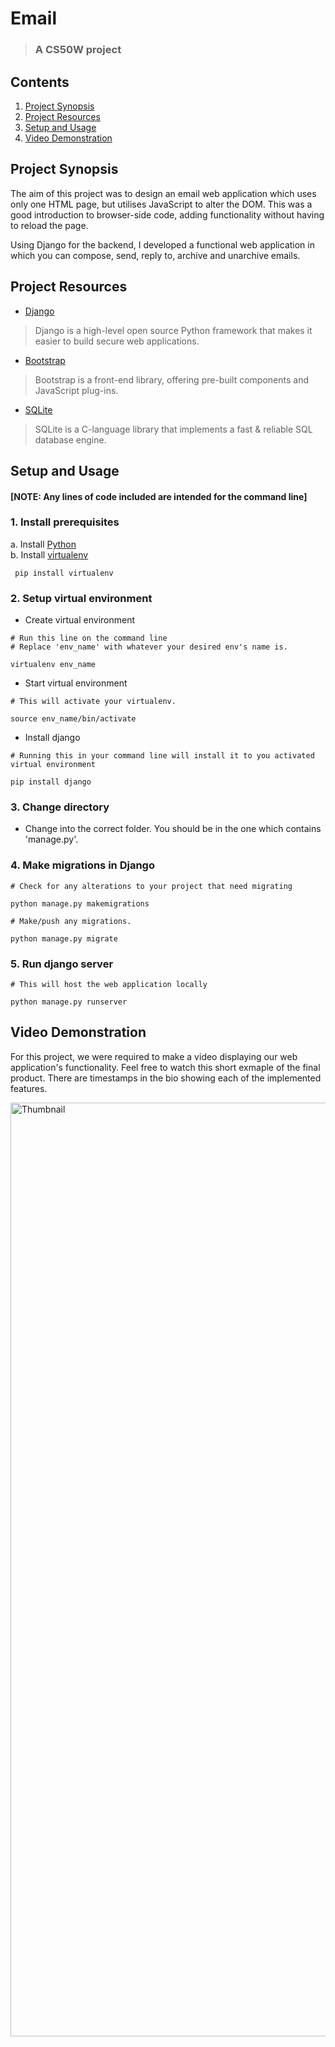 # Email
>### A CS50W project

## Contents
1. [Project Synopsis](#project_synopsis)
2. [Project Resources](#project_resources)
3. [Setup and Usage](#setup)
4. [Video Demonstration](#video)


## <a id='project_synopsis'> Project Synopsis </a>
The aim of this project was to design an email web application which uses only one HTML page, but utilises JavaScript to alter the DOM. This was a good introduction to browser-side code, adding functionality without having to reload the page.

Using Django for the backend, I developed a functional web application in which you can compose, send, reply to, archive and unarchive emails. 

## <a id='project_resources'> Project Resources </a>
* [Django](https://www.djangoproject.com/)
> Django is a high-level open source Python framework that makes it easier to build secure web applications.

* [Bootstrap](https://getbootstrap.com/)
> Bootstrap is a front-end library, offering pre-built components and JavaScript plug-ins.

* [SQLite](https://www.sqlite.org/)
> SQLite is a C-language library that implements a fast & reliable SQL database engine.

## <a id='setup'> Setup and Usage </a>
#### [NOTE: Any lines of code included are intended for the command line]

### 1. Install prerequisites
a. Install [Python](https://www.python.org/) </br>
b. Install [virtualenv](https://virtualenv.pypa.io/en/latest/)
``` 
 pip install virtualenv
```
### 2. Setup virtual environment
* Create virtual environment </br>
```
# Run this line on the command line
# Replace 'env_name' with whatever your desired env's name is.

virtualenv env_name
```
* Start virtual environment
```
# This will activate your virtualenv.

source env_name/bin/activate
```
* Install django
```
# Running this in your command line will install it to you activated virtual environment

pip install django
```
### 3. Change directory
* Change into the correct folder. You should be in the one which contains 'manage.py'.
### 4. Make migrations in Django
```
# Check for any alterations to your project that need migrating

python manage.py makemigrations
```
```
# Make/push any migrations.

python manage.py migrate
```
### 5. Run django server
```
# This will host the web application locally

python manage.py runserver
```

## <a id='video'> Video Demonstration </a>

For this project, we were required to make a video displaying our web application's functionality. Feel free to watch this short exmaple of the final product. There are timestamps in the bio showing each of the implemented features.

<a href='https://youtu.be/NsjxrR-SHyg'>
<img width="1494" alt="Thumbnail" 
 src="https://github.com/JosephLambon/Mail/assets/107887718/09e13841-3410-41b5-b7a6-93133ccedd40">
</a>




